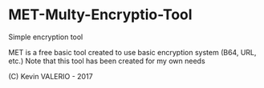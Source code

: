 # MET-Multy-Encryptio-Tool
Simple encryption tool

MET is a free basic tool created to use basic encryption system (B64, URL, etc.)
Note that this tool has  been created for my own needs 

(C) Kevin VALERIO - 2017
